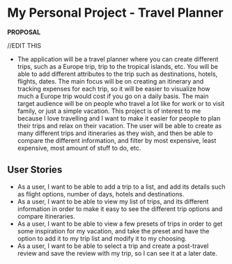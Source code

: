 # My Personal Project - Travel Planner

**PROPOSAL**

//EDIT THIS

- The application will be a travel planner where you can create different trips, such as a Europe trip, trip to the
tropical islands, etc. You will be able to add different attributes to the trip such as destinations, hotels, flights,
dates. The main focus will be on creating an itinerary and tracking expenses for each trip, so it will be easier to
visualize how much a Europe trip would cost if you go on a daily basis. The main target audience will be on people who
travel a lot like for work or to visit family, or just a simple vacation. This project is of interest to me because I
love travelling and I want to make it easier for people to plan their trips and relax on their vacation. The user will be able
to create as many different trips and itineraries as they wish, and then be able to compare the different information,
and filter by most expensive, least expensive, most amount of stuff to do, etc.

## User Stories
- As a user, I want to be able to add a trip to a list, and add its details such as flight options, number of days, hotels and
destinations.
- As a user, I want to be able to view my list of trips, and its different information in order to make it easy to see
the different trip options and compare itineraries.
- As a user, I want to be able to view a few presets of trips in order to get some inspiration for my vacation, and
take the preset and have the option to add it to my trip list and modify it to my choosing.
- As a user, I want to be able to select a trip and create a post-travel review and save the review with my trip, so I
can see it at a later date.